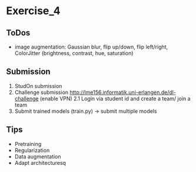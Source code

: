 # Exercise_4

## ToDos
- image augmentation: Gaussian blur, flip up/down, flip left/right, ColorJitter (brightness, contrast, hue, saturation)

## Submission
1. StudOn submission
2. Challenge submission
http://lme156.informatik.uni-erlangen.de/dl-challenge
(enable VPN)
2.1 Login via student id and create a team/ join a team
3. Submit trained models (train.py) -> submit multiple models

## Tips
- Pretraining
- Regularization
- Data augmentation
- Adapt architecturesq
